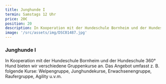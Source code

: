 ```yaml
---
title: Junghunde I
termin: Samstags 12 Uhr
price: 20€
position: 20
description: In Kooperation mit der Hundeschule Bornheim und der Hundeschule 360° Hund bieten wir verschiedene Gruppenkurse an.
image: '/src/assets/img/DSC01487.jpg'
---
```


### Junghunde I

In Kooperation mit der Hundeschule Bornheim und der Hundeschule 360° Hund bieten wir verschiedene Gruppenkurse an. Das Angebot umfasst z. B. folgende Kurse: Welpengruppe, Junghundekurse, Erwachsenengruppe, Raufergruppe, Agility u.v.m.
